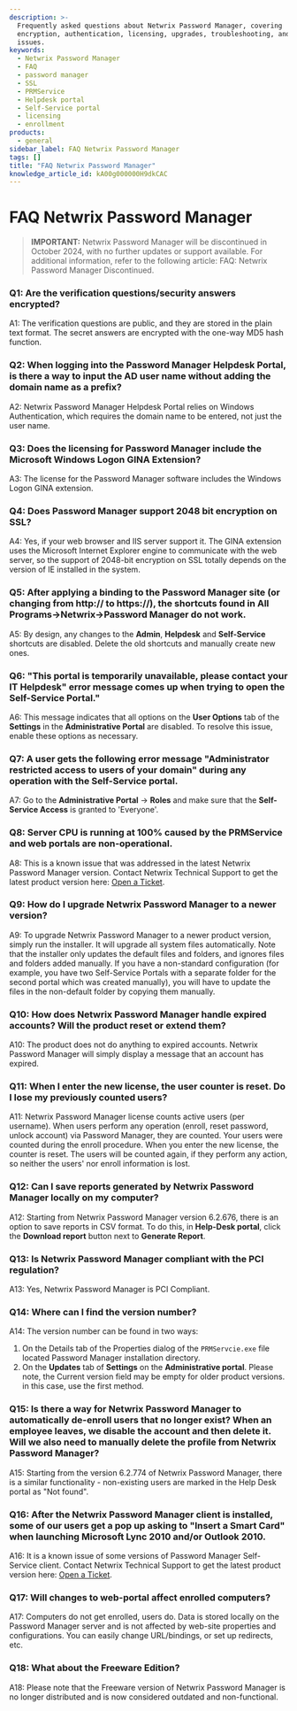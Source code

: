 ```yaml
---
description: >-
  Frequently asked questions about Netwrix Password Manager, covering
  encryption, authentication, licensing, upgrades, troubleshooting, and known
  issues.
keywords:
  - Netwrix Password Manager
  - FAQ
  - password manager
  - SSL
  - PRMService
  - Helpdesk portal
  - Self-Service portal
  - licensing
  - enrollment
products:
  - general
sidebar_label: FAQ Netwrix Password Manager
tags: []
title: "FAQ Netwrix Password Manager"
knowledge_article_id: kA00g000000H9dkCAC
---
```


# FAQ Netwrix Password Manager

> **IMPORTANT:** Netwrix Password Manager will be discontinued in October 2024, with no further updates or support available. For additional information, refer to the following article: FAQ: Netwrix Password Manager Discontinued.

### Q1: Are the verification questions/security answers encrypted?

A1: The verification questions are public, and they are stored in the plain text format. The secret answers are encrypted with the one-way MD5 hash function.

### Q2: When logging into the Password Manager Helpdesk Portal, is there a way to input the AD user name without adding the domain name as a prefix?

A2: Netwrix Password Manager Helpdesk Portal relies on Windows Authentication, which requires the domain name to be entered, not just the user name.

### Q3: Does the licensing for Password Manager include the Microsoft Windows Logon GINA Extension?

A3: The license for the Password Manager software includes the Windows Logon GINA extension.

### Q4: Does Password Manager support 2048 bit encryption on SSL?

A4: Yes, if your web browser and IIS server support it. The GINA extension uses the Microsoft Internet Explorer engine to communicate with the web server, so the support of 2048-bit encryption on SSL totally depends on the version of IE installed in the system.

### Q5: After applying a binding to the Password Manager site (or changing from http:// to https://), the shortcuts found in All Programs->Netwrix->Password Manager do not work.

A5: By design, any changes to the **Admin**, **Helpdesk** and **Self-Service** shortcuts are disabled. Delete the old shortcuts and manually create new ones.

### Q6: "This portal is temporarily unavailable, please contact your IT Helpdesk" error message comes up when trying to open the Self-Service Portal."

A6: This message indicates that all options on the **User Options** tab of the **Settings** in the **Administrative Portal** are disabled. To resolve this issue, enable these options as necessary.

### Q7: A user gets the following error message "Administrator restricted access to users of your domain" during any operation with the Self-Service portal.

A7: Go to the **Administrative Portal** -> **Roles** and make sure that the **Self-Service Access** is granted to 'Everyone'.

### Q8: Server CPU is running at 100% caused by the PRMService and web portals are non-operational.

A8: This is a known issue that was addressed in the latest Netwrix Password Manager version. Contact Netwrix Technical Support to get the latest product version here: [Open a Ticket](https://www.netwrix.com/tickets.html#/open-a-ticket).

### Q9: How do I upgrade Netwrix Password Manager to a newer version?

A9: To upgrade Netwrix Password Manager to a newer product version, simply run the installer. It will upgrade all system files automatically. Note that the installer only updates the default files and folders, and ignores files and folders added manually. If you have a non-standard configuration (for example, you have two Self-Service Portals with a separate folder for the second portal which was created manually), you will have to update the files in the non-default folder by copying them manually.

### Q10: How does Netwrix Password Manager handle expired accounts? Will the product reset or extend them?

A10: The product does not do anything to expired accounts. Netwrix Password Manager will simply display a message that an account has expired.

### Q11: When I enter the new license, the user counter is reset. Do I lose my previously counted users?

A11: Netwrix Password Manager license counts active users (per username). When users perform any operation (enroll, reset password, unlock account) via Password Manager, they are counted. Your users were counted during the enroll procedure. When you enter the new license, the counter is reset. The users will be counted again, if they perform any action, so neither the users' nor enroll information is lost.

### Q12: Can I save reports generated by Netwrix Password Manager locally on my computer?

A12: Starting from Netwrix Password Manager version 6.2.676, there is an option to save reports in CSV format. To do this, in **Help-Desk portal**, click the **Download report** button next to **Generate Report**.

### Q13: Is Netwrix Password Manager compliant with the PCI regulation?

A13: Yes, Netwrix Password Manager is PCI Compliant.

### Q14: Where can I find the version number?

A14: The version number can be found in two ways:
1. On the Details tab of the Properties dialog of the `PRMServcie.exe` file located Password Manager installation directory.  
2. On the **Updates** tab of **Settings** on the **Administrative portal**. Please note, the Current version field may be empty for older product versions. in this case, use the first method.

### Q15: Is there a way for Netwrix Password Manager to automatically de-enroll users that no longer exist? When an employee leaves, we disable the account and then delete it. Will we also need to manually delete the profile from Netwrix Password Manager?

A15: Starting from the version 6.2.774 of Netwrix Password Manager, there is a similar functionality - non-existing users are marked in the Help Desk portal as "Not found".

### Q16: After the Netwrix Password Manager client is installed, some of our users get a pop up asking to "Insert a Smart Card" when launching Microsoft Lync 2010 and/or Outlook 2010.

A16: It is a known issue of some versions of Password Manager Self-Service client. Contact Netwrix Technical Support to get the latest product version here: [Open a Ticket](https://www.netwrix.com/tickets.html#/open-a-ticket).

### Q17: Will changes to web-portal affect enrolled computers?

A17: Computers do not get enrolled, users do. Data is stored locally on the Password Manager server and is not affected by web-site properties and configurations. You can easily change URL/bindings, or set up redirects, etc.

### Q18: What about the Freeware Edition?

A18: Please note that the Freeware version of Netwrix Password Manager is no longer distributed and is now considered outdated and non-functional.
